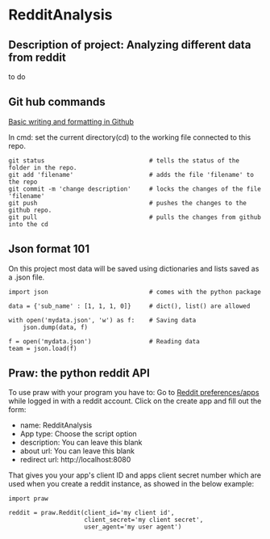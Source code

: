 # RedditAnalysis
## Description of project: Analyzing different data from reddit
to do

## Git hub commands
[Basic writing and formatting in Github](https://help.github.com/en/github/writing-on-github/basic-writing-and-formatting-syntax)

In cmd: set the current directory(cd) to the working file connected to this repo.
```
git status                             # tells the status of the folder in the repo.
git add 'filename'                     # adds the file 'filename' to the repo
git commit -m 'change description'     # locks the changes of the file 'filename' 
git push                               # pushes the changes to the github repo.
git pull                               # pulls the changes from github into the cd
```

## Json format 101
On this project most data will be saved using dictionaries and lists saved as a .json file.
```
import json                            # comes with the python package

data = {'sub_name' : [1, 1, 1, 0]}     # dict(), list() are allowed

with open('mydata.json', 'w') as f:    # Saving data
    json.dump(data, f)
    
f = open('mydata.json')                # Reading data
team = json.load(f)
```

## Praw: the python reddit API 
To use praw with your program you have to: 
Go to [Reddit preferences/apps](https://www.reddit.com/prefs/apps) while logged in with a reddit account.
Click on the create app and fill out the form:
- name: RedditAnalysis
- App type: Choose the script option
- description: You can leave this blank
- about url: You can leave this blank
- redirect url: http://localhost:8080 

That gives you your app's client ID and apps client secret number which are used when you create a reddit instance, as showed in the below example:

```
import praw

reddit = praw.Reddit(client_id='my client id',
                     client_secret='my client secret',
                     user_agent='my user agent')

```


